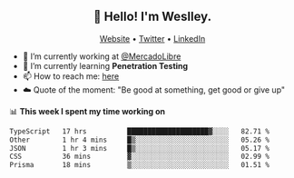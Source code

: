 <h2 align="center">👋 Hello! I'm Weslley.</h2>
<p align="center">
  <a href="http://weslleyneri.com.br">Website</a> •
  <a href="https://twitter.com/Weslley_Neri">Twitter</a> •
  <a href="https://www.linkedin.com/in/weslley-neri-3658908b">LinkedIn</a>
</p>


- 🔭 I’m currently working at [@MercadoLibre](https://github.com/mercadolibre)
- 🌱 I’m currently learning **Penetration Testing**
- 📫 How to reach me: [here](mailto:weslley39@gmail.com)
- ☁️ Quote of the moment: "Be good at something, get good or give up"

📊 **This week I spent my time working on**
<!--START_SECTION:waka-->

```txt
TypeScript   17 hrs          ████████████████████▓░░░░   82.71 %
Other        1 hr 4 mins     █▒░░░░░░░░░░░░░░░░░░░░░░░   05.26 %
JSON         1 hr 3 mins     █▒░░░░░░░░░░░░░░░░░░░░░░░   05.17 %
CSS          36 mins         ▓░░░░░░░░░░░░░░░░░░░░░░░░   02.99 %
Prisma       18 mins         ▒░░░░░░░░░░░░░░░░░░░░░░░░   01.51 %
```

<!--END_SECTION:waka-->

<!-- Inspired by https://github.com/gruselhaus/gruselhaus -->